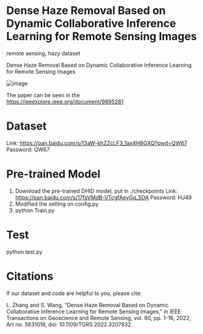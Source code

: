 # Dense Haze Removal Based on Dynamic Collaborative Inference Learning for Remote Sensing Images
remote sensing, hazy dataset

Dense Haze Removal Based on Dynamic Collaborative Inference Learning for Remote Sensing Images

![image](./main/fig2.tif)

The paper can be seen in the https://ieeexplore.ieee.org/document/9895281

# Dataset

Link: https://pan.baidu.com/s/13aW-khZZcLF3_1ax4H8GXQ?pwd=QW67 
Password: QW67

# Pre-trained Model
1. Download the pre-trained DHID model, put in ./checkpoints
Link: https://pan.baidu.com/s/17fsVMdB-VTcgfAeyGq_5DA   Password: HJ49
2. Modified the setting on config.py
3. python Train.py

# Test
python test.py

# Citations
If our dataset and code are helpful to you, please cite:

L. Zhang and S. Wang, "Dense Haze Removal Based on Dynamic Collaborative Inference Learning for Remote Sensing Images," in IEEE Transactions on Geoscience and Remote Sensing, vol. 60, pp. 1-16, 2022, Art no. 5631016, doi: 10.1109/TGRS.2022.3207832.



